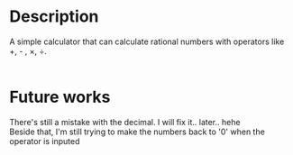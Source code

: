 # Description
A simple calculator that can calculate rational numbers with operators like +, - , ×, ÷.
<br><br>
# Future works
There's still a mistake with the decimal. I will fix it.. later.. hehe<br>
Beside that, I'm still trying to make the numbers back to '0' when the operator is inputed<br>
